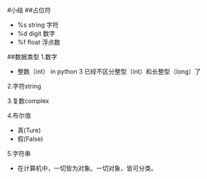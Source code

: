 #小结
##占位符
- %s  string 字符
- %d  digit 数字
- %f  float 浮点数 

##数据类型
1.数字
-   整数（int）
    in python 3 已经不区分整型（int）和长整型（long）了

2.字符string

3.复数complex

4.布尔值
-   真(Ture)
-   假(False)

5.字符串
-   在计算机中，一切皆为对象。一切对象，皆可分类。

